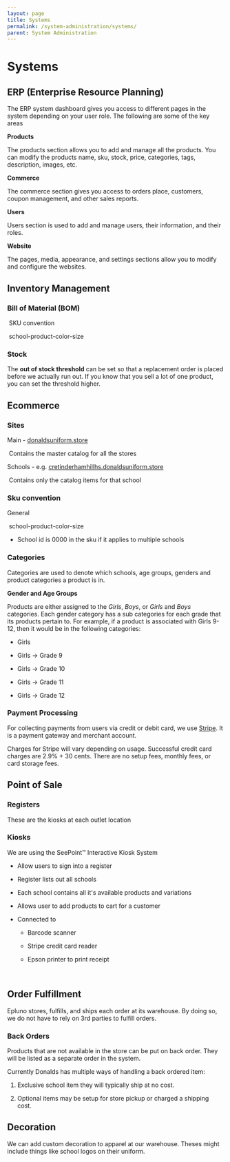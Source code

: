 ```yaml
---
layout: page
title: Systems
permalink: /system-administration/systems/
parent: System Administration
---
```


# Systems

## ERP (Enterprise Resource Planning)

The ERP system dashboard gives you access to different pages in the system depending on your user role. The following are some of the key areas

**Products**

The products section allows you to add and manage all the products. You can modify the products name, sku, stock, price, categories, tags, description, images, etc.

**Commerce**

The commerce section gives you access to orders place, customers, coupon management, and other sales reports.

**Users**

Users section is used to add and manage users, their information, and their roles.

**Website**

The pages, media, appearance, and settings sections allow you to modify and configure the websites. 



## Inventory Management

### Bill of Material (BOM)

​	SKU convention 

​		school-product-color-size

### Stock

The **out of stock threshold** can be set so that a replacement order is placed before we actually run out. If you know that you sell a lot of one product, you can set the threshold higher.

## Ecommerce

### Sites

Main - [donaldsuniform.store](http://donaldsuniform.store)

​	Contains the master catalog for all the stores

Schools - e.g. [cretinderhamhillhs.donaldsuniform.store](http://cretinderhamhillhs.donaldsuniform.store) 

​	Contains only the catalog items for that school

### Sku convention

General

​	school-product-color-size

- School id is 0000 in the sku if it applies to multiple schools

### Categories

Categories are used to denote which schools, age groups, genders and product categories a product is in. 

**Gender and Age Groups**

Products are either assigned to the *Girls*, *Boys*, or *Girls* and *Boys* categories. Each gender category has a sub categories for each grade that its products pertain to. For example, if a product is associated with Girls 9-12, then it would be in the following categories:

- Girls

- Girls -> Grade 9

- Girls -> Grade 10

- Girls -> Grade 11

- Girls -> Grade 12

### Payment Processing

For collecting payments from users via credit or debit card, we use [Stripe](http://stripe.com/). It is a payment gateway and merchant account.

Charges for Stripe will vary depending on usage. Successful credit card charges are 2.9% + 30 cents. There are no setup fees, monthly fees, or card storage fees.

## Point of Sale

### Registers

These are the kiosks at each outlet location

### Kiosks

We are using the SeePoint™ Interactive Kiosk System

- Allow users to sign into a register

- Register lists out all schools

- Each school contains all it's available products and variations

- Allows user to add products to cart for a customer

- Connected to 

  - Barcode scanner

  - Stripe credit card reader

  - Epson printer to print receipt 

​	

## Order Fulfillment

Epluno stores, fulfills, and ships each order at its warehouse. By doing so, we do not have to rely on 3rd parties to fulfill orders. 

### Back Orders

Products that are not available in the store can be put on back order. They will be listed as a separate order in the system.

Currently Donalds has multiple ways of handling a back ordered item:

1. Exclusive school item they will typically ship at no cost. 

2. Optional items may be setup for store pickup or charged a shipping cost. 

## Decoration

We can add custom decoration to apparel at our warehouse. Theses might include things like school logos on their uniform.